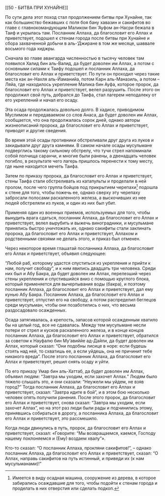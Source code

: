 [[50 - БИТВА ПРИ ХУНАЙНЕ]]

По сути дела этот поход стал продолжением битвы при Хунайне, так как большинство бежавших с поля боя бану хавазин и сакифитов во главе с главнокомандующим Маликом бин ‘Ауфом ан-Насри бежала в Таиф и укрылась там. Посланник Аллаха, да благословит его Аллах и приветствует, подошел к стенам города после битвы при Хунайне и сбора захваченной добычи в аль-‘Джиране в том же месяце, шаввале восьмого года хиджры.

Сначала во главе авангарда численностью в тысячу человек там появился Халид бин аль-Валид, да будет доволен им Аллах, а потом с основными силами к Таифу подошел и посланник Аллаха, да благословит его Аллах и приветствует. По пути он проходил через такие места как ан-Нахля аль-Йаманийа, потом Карн аль-Маназиль, а потом – Ляйа, где находилось укрепление Малика бин Ауфа, которое пророк, да благословит его Аллах и приветствует, велел разрушить. После этого он продолжил свой путь, добрался до Таифа, стал лагерем неподалеку от его укреплений и начал его осаду.

Эта осада продолжалась довольно долго. В хадисе, приводимом Муслимом и передаваемом со слов Анаса, да будет доволен им Аллах, сообщается, что она продолжалась сорок дней, однако авторы жизнеописаний пророка, да благословит его Аллах и приветствует, приводят и другие сведения.

Во время этой осады противники обстреливали друг друга из луков и закидывали друг друга камнями. В самом начале осады мусульмане подверглись такому сильному обстрелу, что тучи стрел напоминали собой полчища саранчи, и многие были ранены, а двенадцать человек погибло, в результате чего лагерь пришлось перенести к тому месту, где ныне находится мечеть Таифа.

Затем по приказу пророка, да благословит его Аллах и приветствует, стены Таифа стали обстреливать из катапульты и проделали в ней пролом, после чего группа бойцов под прикрытием черепахи[^1] подошла к стене для того, чтобы пожечь ее, однако сверху эту черепаху забросали полосами раскаленного железа, а выскочивших из нее людей обстреляли из луков, и один из них был убит.

Применяя один из военных приемов, используемых для того, чтобы вынудить врага сдаться, посланник Аллаха, да благословит его Аллах и приветствует, велел вырубить и выжечь виноградники, и мусульмане принялись быстро уничтожать их, однако сакифиты стали заклинать пророка, да благословит его Аллах и приветствует, Аллахом и родственными связями не делать этого, и приказ был отменен.

Через некоторое время глашатай посланника Аллаха, да благословит его Аллах и приветствует, объявил следующее:

“Любой раб, которому удастся спуститься из укрепления и прийти к нам, получит свободу”, и к ним явились двадцать три человека. Среди них был и Абу Бакра, да будет доволен им Аллах, перелезший через стены укрепления и спустившийся вниз с помощью круглого блока, который применяется для вычерпывания воды (бакра), и поэтому посланник Аллаха, да благословит его Аллах и приветствует, дал ему кунью Абу Бакра. Посланник Аллаха, да благословит его Аллах и приветствует, отпустил его на свободу, а потом распределил беглецов среди мусульман, чтобы они позаботились о них, что весьма раздосадовало осажденных. 

Осада затягивалась, а крепость, запасов которой осажденным хватило бы на целый год, все не сдавалась. Между тем мусульмане несли потери от стрел и кусков раскаленного железа, и в конце концов посланник Аллаха, да благословит его Аллах и приветствует, обратился за советом к Науфалю бин Му‘авиййе ад-Дайли, да будет доволен им Аллах, который сказал: “Они подобны лисице в норе: если будешь стоять над ней, то схватишь ее, а если уйдешь, она не причинит тебе никакого вреда”. После этого посланник Аллаха, да благословит его Аллах и приветствует, решил снять осаду и уйти.

По его приказу Умар бин аль-Хаттаб, да будет доволен им Аллах, объявил людям: “Завтра мы уходим, если захочет Аллах.” Людям было тяжело слышать это, и они сказали: “Неужели мы уйдем, не взяв город?” Тогда посланник Аллаха, да благословит его Аллах и приветствует, сказал: “Завтра идите в бой”, и в этом бою несколько человек опять получили ранения. После этого пророк, да благословит его Аллах и приветствует, снова сказал: “Завтра мы уходим, если захочет Аллах”, но на этот раз люди были рады и подчинились этому, принявшись собираться в дорогу, а посланника Аллаха, да благословит его Аллах и приветствует, это рассмешило.

Когда люди двинулись в путь, пророк, да благословит его Аллах и приветствует, сказал: «Говорите: “Мы возвращаемся, каемся, Господу нашему поклоняемся и (Ему) воздаем хвалу”».

Кто-то сказал: “О посланник Аллаха, прокляни сакифитов!”, – однако посланник Аллаха, да благословит его Аллах и приветствует, сказал: “О Аллах, направь сакифитов на путь истинный, и приведи их (к нам мусульманами)!”

[^1]: Имеется в виду осадная машина, сооружение из дерева, в которое забирались осаждавшие для того, чтобы подойти к стенам города и проделать в них отверстия или сделать подкоп.

